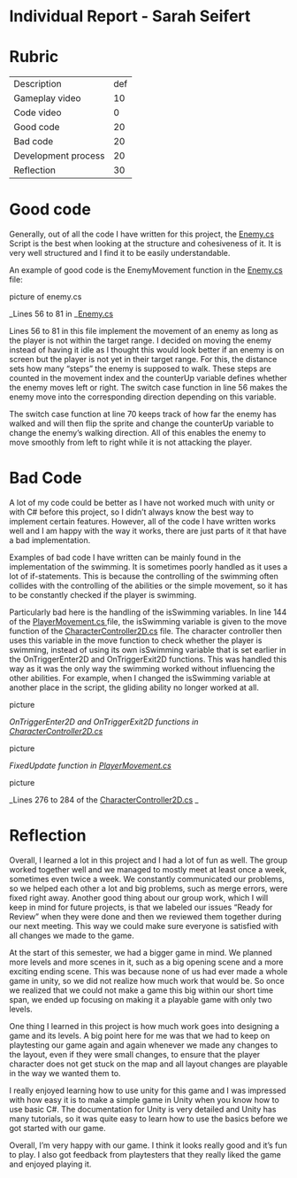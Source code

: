 # Individual Report - Sarah Seifert


# Rubric


<table>
  <tr>
   <td>Description
   </td>
   <td>def
   </td>
  </tr>
  <tr>
   <td>Gameplay video
   </td>
   <td>10
   </td>
  </tr>
  <tr>
   <td>Code video
   </td>
   <td>0
   </td>
  </tr>
  <tr>
   <td>Good code
   </td>
   <td>20
   </td>
  </tr>
  <tr>
   <td>Bad code
   </td>
   <td>20
   </td>
  </tr>
  <tr>
   <td>Development process
   </td>
   <td>20
   </td>
  </tr>
  <tr>
   <td>Reflection
   </td>
   <td>30
   </td>
  </tr>
</table>





# Good code

Generally, out of all the code I have written for this project, the [Enemy.cs](https://git.gvk.idi.ntnu.no/course/imt3603/imt3603-2022-workspace/symbiosis/this-symbiotic-world-of-ours/-/blob/main/This_Symbiotic_World_Of_Ours/Assets/Scripts/Enemy.cs) Script is the best when looking at the structure and cohesiveness of it. It is very well structured and I find it to be easily understandable.

An example of good code is the EnemyMovement function in the [Enemy.cs](https://git.gvk.idi.ntnu.no/course/imt3603/imt3603-2022-workspace/symbiosis/this-symbiotic-world-of-ours/-/blob/main/This_Symbiotic_World_Of_Ours/Assets/Scripts/Enemy.cs) file:


picture of enemy.cs
 

_Lines 56 to 81 in _[Enemy.cs](https://git.gvk.idi.ntnu.no/course/imt3603/imt3603-2022-workspace/symbiosis/this-symbiotic-world-of-ours/-/blob/main/This_Symbiotic_World_Of_Ours/Assets/Scripts/Enemy.cs)

 

Lines 56 to 81 in this file implement the movement of an enemy as long as the player is not within the target range. I decided on moving the enemy instead of having it idle as I thought this would look better if an enemy is on screen but the player is not yet in their target range. For this, the distance sets how many “steps” the enemy is supposed to walk. These steps are counted in the movement index and the counterUp variable defines whether the enemy moves left or right. The switch case function in line 56 makes the enemy move into the corresponding direction depending on this variable.

The switch case function at line 70 keeps track of how far the enemy has walked and will then flip the sprite and change the counterUp variable to change the enemy’s walking direction. All of this enables the enemy to move smoothly from left to right while it is not attacking the player.


# Bad Code

A lot of my code could be better as I have not worked much with unity or with C# before this project, so I didn’t always know the best way to implement certain features. However, all of the code I have written works well and I am happy with the way it works, there are just parts of it that have a bad implementation.

Examples of bad code I have written can be mainly found in the implementation of the swimming. It is sometimes poorly handled as it uses a lot of if-statements. This is because the controlling of the swimming often collides with the controlling of the abilities or the simple movement, so it has to be constantly checked if the player is swimming.

 

Particularly bad here is the handling of the isSwimming variables. In line 144 of the [PlayerMovement.cs ](https://git.gvk.idi.ntnu.no/course/imt3603/imt3603-2022-workspace/symbiosis/this-symbiotic-world-of-ours/-/blob/main/This_Symbiotic_World_Of_Ours/Assets/Scripts/PlayerMovement.cs)file, the isSwimming variable is given to the move function of the  [CharacterController2D.cs](https://git.gvk.idi.ntnu.no/course/imt3603/imt3603-2022-workspace/symbiosis/this-symbiotic-world-of-ours/-/blob/main/This_Symbiotic_World_Of_Ours/Assets/Scripts/CharacterController2D.cs) file. The character controller then uses this variable in the move function to check whether the player is swimming, instead of using its own isSwimming variable that is set earlier in the OnTriggerEnter2D and OnTriggerExit2D functions. This was handled this way as it was the only way the swimming worked without influencing the other abilities. For example, when I changed the isSwimming variable at another place in the script, the gliding ability no longer worked at all.



picture


_OnTriggerEnter2D and OnTriggerExit2D functions in [CharacterController2D.cs](https://git.gvk.idi.ntnu.no/course/imt3603/imt3603-2022-workspace/symbiosis/this-symbiotic-world-of-ours/-/blob/main/This_Symbiotic_World_Of_Ours/Assets/Scripts/CharacterController2D.cs)_



picture


_FixedUpdate function in [PlayerMovement.cs](https://git.gvk.idi.ntnu.no/course/imt3603/imt3603-2022-workspace/symbiosis/this-symbiotic-world-of-ours/-/blob/main/This_Symbiotic_World_Of_Ours/Assets/Scripts/PlayerMovement.cs)_



picture


_Lines 276 to 284 of the [CharacterController2D.cs](https://git.gvk.idi.ntnu.no/course/imt3603/imt3603-2022-workspace/symbiosis/this-symbiotic-world-of-ours/-/blob/main/This_Symbiotic_World_Of_Ours/Assets/Scripts/CharacterController2D.cs) _


# Reflection

Overall, I learned a lot in this project and I had a lot of fun as well. The group worked together well and we managed to mostly meet at least once a week, sometimes even twice a week. We constantly communicated our problems, so we helped each other a lot and big problems, such as merge errors, were fixed right away. Another good thing about our group work, which I will keep in mind for future projects, is that we labeled our issues “Ready for Review” when they were done and then we reviewed them together during our next meeting. This way we could make sure everyone is satisfied with all changes we made to the game.

At the start of this semester, we had a bigger game in mind. We planned more levels and more scenes in it, such as a big opening scene and a more exciting ending scene. This was because none of us had ever made a whole game in unity, so we did not realize how much work that would be. So once we realized that we could not make a game this big within our short time span, we ended up focusing on making it a playable game with only two levels.

One thing I learned in this project is how much work goes into designing a game and its levels. A big point here for me was that we had to keep on playtesting our game again and again whenever we made any changes to the layout, even if they were small changes, to ensure that the player character does not get stuck on the map and all layout changes are playable in the way we wanted them to. 

I really enjoyed learning how to use unity for this game and I was impressed with how easy it is to make a simple game in Unity when you know how to use basic C#. The documentation for Unity is very detailed and Unity has many tutorials, so it was quite easy to learn how to use the basics before we got started with our game.

Overall, I’m very happy with our game. I think it looks really good and it’s fun to play. I also got feedback from playtesters that they really liked the game and enjoyed playing it.


